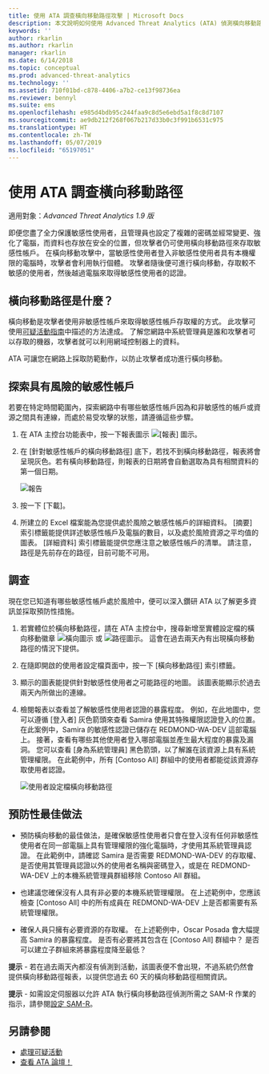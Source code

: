 ```yaml
---
title: 使用 ATA 調查橫向移動路徑攻擊 | Microsoft Docs
description: 本文說明如何使用 Advanced Threat Analytics (ATA) 偵測橫向移動路徑攻擊。
keywords: ''
author: rkarlin
ms.author: rkarlin
manager: rkarlin
ms.date: 6/14/2018
ms.topic: conceptual
ms.prod: advanced-threat-analytics
ms.technology: ''
ms.assetid: 710f01bd-c878-4406-a7b2-ce13f98736ea
ms.reviewer: bennyl
ms.suite: ems
ms.openlocfilehash: e985d4bdb95c244faa9c8d5e6ebd5a1f8c8d7107
ms.sourcegitcommit: ae9db212f268f067b217d33b0c3f991b6531c975
ms.translationtype: HT
ms.contentlocale: zh-TW
ms.lasthandoff: 05/07/2019
ms.locfileid: "65197051"
---
```

# <a name="investigating-lateral-movement-paths-with-ata"></a>使用 ATA 調查橫向移動路徑


適用對象：*Advanced Threat Analytics 1.9 版*

即便您盡了全力保護敏感性使用者，且管理員也設定了複雜的密碼並經常變更、強化了電腦，而資料也存放在安全的位置，但攻擊者仍可使用橫向移動路徑來存取敏感性帳戶。 在橫向移動攻擊中，當敏感性使用者登入非敏感性使用者具有本機權限的電腦時，攻擊者會利用執行個體。 攻擊者隨後便可進行橫向移動，存取較不敏感的使用者，然後越過電腦來取得敏感性使用者的認證。 

## <a name="what-is-a-lateral-movement-path"></a>橫向移動路徑是什麼？

橫向移動是攻擊者使用非敏感性帳戶來取得敏感性帳戶存取權的方式。 此攻擊可使用[可疑活動指南](suspicious-activity-guide.md)中描述的方法達成。 了解您網路中系統管理員是誰和攻擊者可以存取的機器，攻擊者就可以利用網域控制器上的資料。 

ATA 可讓您在網路上採取防範動作，以防止攻擊者成功進行橫向移動。

## <a name="discovery-your-at-risk-sensitive-accounts"></a>探索具有風險的敏感性帳戶

若要在特定時間範圍內，探索網路中有哪些敏感性帳戶因為和非敏感性的帳戶或資源之間具有連線，而處於易受攻擊的狀態，請遵循這些步驟。 

1. 在 ATA 主控台功能表中，按一下報表圖示 ![[報表] 圖示](./media/ata-report-icon.png)。

2. 在 [針對敏感性帳戶的橫向移動路徑] 底下，若找不到橫向移動路徑，報表將會呈現灰色。若有橫向移動路徑，則報表的日期將會自動選取為具有相關資料的第一個日期。 

   ![報告](./media/reports.png)

3. 按一下 [下載]。

4. 所建立的 Excel 檔案能為您提供處於風險之敏感性帳戶的詳細資料。 [摘要] 索引標籤能提供詳述敏感性帳戶及電腦的數目，以及處於風險資源之平均值的圖表。 [詳細資料] 索引標籤能提供您應注意之敏感性帳戶的清單。 請注意，路徑是先前存在的路徑，目前可能不可用。


## <a name="investigate"></a>調查

現在您已知道有哪些敏感性帳戶處於風險中，便可以深入鑽研 ATA 以了解更多資訊並採取預防性措施。

1. 若實體位於橫向移動路徑，請在 ATA 主控台中，搜尋新增至實體設定檔的橫向移動徽章 ![橫向圖示](./media/lateral-movement-icon.png) 或 ![路徑圖示](./media/paths-icon.png)。 這會在過去兩天內有出現橫向移動路徑的情況下提供。

2. 在隨即開啟的使用者設定檔頁面中，按一下 [橫向移動路徑] 索引標籤。

3. 顯示的圖表能提供針對敏感性使用者之可能路徑的地圖。 該圖表能顯示於過去兩天內所做出的連線。

4. 檢閱報表以查看並了解敏感性使用者認證的暴露程度。 例如，在此地圖中，您可以遵循 [登入者] 灰色箭頭來查看 Samira 使用其特殊權限認證登入的位置。 在此案例中，Samira 的敏感性認證已儲存在 REDMOND-WA-DEV 這部電腦上。 接著，查看有哪些其他使用者登入哪部電腦並產生最大程度的暴露及漏洞。 您可以查看 [身為系統管理員] 黑色箭頭，以了解誰在該資源上具有系統管理權限。 在此範例中，所有 [Contoso All] 群組中的使用者都能從該資源存取使用者認證。  

   ![使用者設定檔橫向移動路徑](media/user-profile-lateral-movement-paths.png)


## <a name="preventative-best-practices"></a>預防性最佳做法

- 預防橫向移動的最佳做法，是確保敏感性使用者只會在登入沒有任何非敏感性使用者在同一部電腦上具有管理權限的強化電腦時，才使用其系統管理員認證。 在此範例中，請確認 Samira 是否需要 REDMOND-WA-DEV 的存取權、是否使用其管理員認證以外的使用者名稱與密碼登入，或是在 REDMOND-WA-DEV 上的本機系統管理員群組移除 Contoso All 群組。

- 也建議您確保沒有人具有非必要的本機系統管理權限。 在上述範例中，您應該檢查 [Contoso All] 中的所有成員在 REDMOND-WA-DEV 上是否都需要有系統管理權限。

- 確保人員只擁有必要資源的存取權。 在上述範例中，Oscar Posada 會大幅提高 Samira 的暴露程度。 是否有必要將其包含在 [Contoso All] 群組中？ 是否可以建立子群組來將暴露程度降至最低？

**提示** - 若在過去兩天內都沒有偵測到活動，該圖表便不會出現，不過系統仍然會提供橫向移動路徑報表，以提供您過去 60 天的橫向移動路徑相關資訊。

**提示** - 如需設定伺服器以允許 ATA 執行橫向移動路徑偵測所需之 SAM-R 作業的指示，請參閱[設定 SAM-R](install-ata-step9-samr.md)。




## <a name="see-also"></a>另請參閱
- [處理可疑活動](working-with-suspicious-activities.md)
- [查看 ATA 論壇！](https://social.technet.microsoft.com/Forums/security/home?forum=mata)
